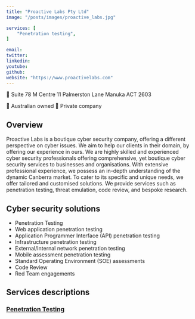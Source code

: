 ```yaml
---
title: "Proactive Labs Pty Ltd"
image: "/posts/images/proactive_labs.jpg"

services: [
    "Penetration testing",
]

email: 
twitter: 
linkedin: 
youtube: 
github: 
website: "https://www.proactivelabs.com"
---
```




:office: Suite 78 M Centre 11 Palmerston Lane Manuka ACT 2603

:flags: Australian owned
:flags: Private company

## Overview

Proactive Labs is a boutique cyber security company, offering a different perspective on cyber issues. We aim to help our clients in their domain, by offering our experience in ours. We are highly skilled and experienced cyber security professionals offering comprehensive, yet boutique cyber security services to businesses and organisations. With extensive professional experience, we possess an in-depth understanding of the dynamic Canberra market. To cater to its specific and unique needs, we offer tailored and customised solutions. We provide services such as penetration testing, threat emulation, code review, and bespoke research.

## Cyber security solutions

* Penetration Testing
* Web application penetration testing
* Application Programmer Interface (API) penetration testing
* Infrastructure penetration testing
* External/Internal network penetration testing
* Mobile assessment penetration testing
* Standard Operating Environment (SOE) assessments
* Code Review
* Red Team engagements

## Services descriptions
### [Penetration Testing](https://www.proactivelabs.com.au/services/index.html)